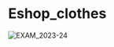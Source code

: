 # Eshop_clothes
![EXAM_2023-24](https://github.com/filegeiasou/Eshop_clothes/assets/49124547/028f9058-e4d3-40a5-914e-7a54dcef0691)
